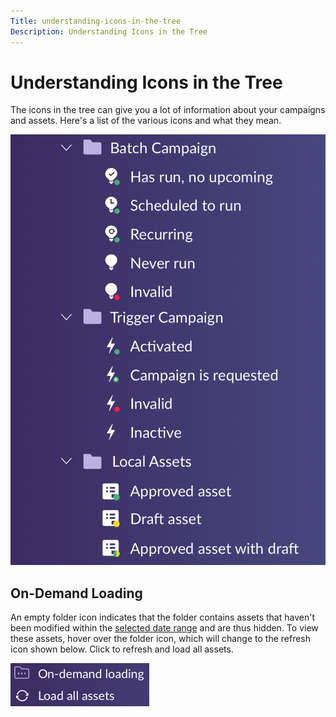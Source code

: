 ```yaml
---
Title: understanding-icons-in-the-tree
Description: Understanding Icons in the Tree
---
```


# Understanding Icons in the Tree

The icons in the tree can give you a lot of information about your campaigns and assets. Here's a list of the various icons and what they mean.

   ![Image One](/help/sky/assets/tree/understanding-icons-in-the-tree/understanding-icons-in-the-tree-1.png)

## On-Demand Loading

An empty folder icon indicates that the folder contains assets that haven't been modified within the [selected date range](/help/sky/configuring-the-tree.md) and are thus hidden. To view these assets, hover over the folder icon, which will change to the refresh icon shown below. Click to refresh and load all assets.

   ![Image Two](/help/sky/assets/tree/understanding-icons-in-the-tree/understanding-icons-in-the-tree-2.png)
